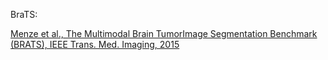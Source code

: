 BraTS:

[Menze et al., The Multimodal Brain TumorImage Segmentation Benchmark (BRATS), IEEE Trans. Med. Imaging, 2015](https://ieeexplore.ieee.org/stamp/stamp.jsp?tp=&arnumber=6975210)
